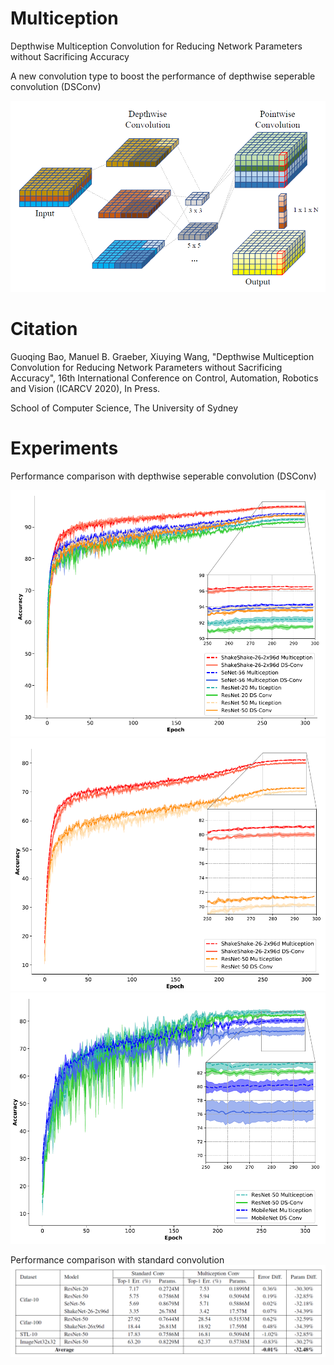 # Multiception
Depthwise Multiception Convolution for Reducing Network Parameters without Sacrificing Accuracy

A new convolution type to boost the performance of depthwise seperable convolution (DSConv)

![](/others/multiception.png)

# Citation
Guoqing Bao, Manuel B. Graeber, Xiuying Wang, "Depthwise Multiception Convolution for Reducing Network Parameters without Sacrificing Accuracy", 16th International Conference on Control, Automation, Robotics and Vision (ICARCV 2020), In Press.

School of Computer Science, The University of Sydney

# Experiments

Performance comparison with depthwise seperable convolution (DSConv)

![](/others/multiception-vs-dsconv1.png)
![](/others/multiception-vs-dsconv2.png)
![](/others/multiception-vs-dsconv3.png)

Performance comparison with standard convolution
![](/others/multiception-vs-standard.png)

